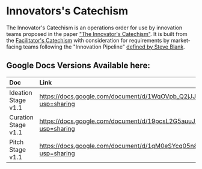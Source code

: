 # Innovators's Catechism
The Innovator's Catechism is an operations order for use by innovation teams proposed in the paper ["The Innovator's Catechism"](https://zenodo.org/record/4383230#.X-o9D9hKiUl). It is built from the [Facilitator's Catechism](https://github.com/COGSEC/FacilitatorsCatechism) with consideration for requirements by market-facing teams following the "Innovation Pipeline" [defined by Steve Blank](https://steveblank.com/2017/09/14/how-companies-strangle-innovation/).
## Google Docs Versions Available here:
| Doc | Link |
| :--- | :--- |
| Ideation Stage v1.1 | https://docs.google.com/document/d/1WqOVpb_Q2jJJM4_sDTIx5rf4re0eD4UmttWzsYxBVks/edit?usp=sharing |
| Curation Stage v1.1 | https://docs.google.com/document/d/19pcsL2G5auuJ2Zg6PFPLRSBYJnLQZcAtFNY8oWAX70Y/edit?usp=sharing |
| Pitch Stage v1.1 | https://docs.google.com/document/d/1qM0eSYcq05n8KtJrZSAAzhdGoh1Vg3ZhwSHAi5iJUDk/edit?usp=sharing |
